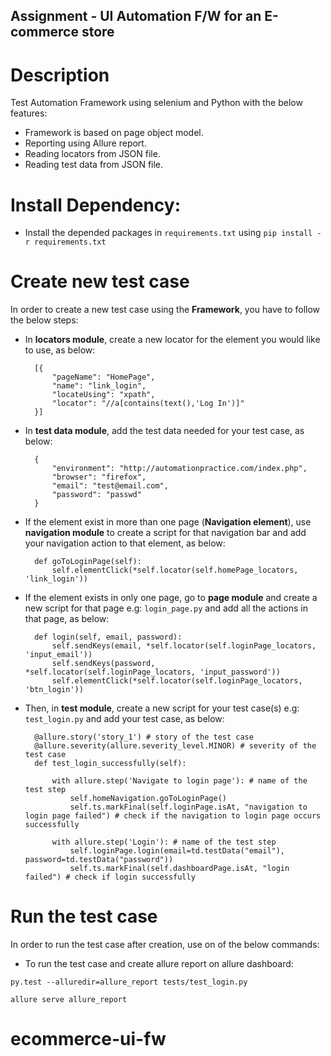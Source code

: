 ## Assignment - UI Automation F/W for an E-commerce store

Description
=============
Test Automation Framework using selenium and Python with the below features:

* Framework is based on page object model.
* Reporting using Allure report.
* Reading locators from JSON file.
* Reading test data from JSON file.

Install Dependency:
=====================
* Install the depended packages in ``requirements.txt`` using ``pip install -r requirements.txt``


Create new test case
=====================

In order to create a new test case using the **Framework**, you have to follow the below steps:

* In **locators module**, create a new locator for the element you would like to use, as below:


        [{
            "pageName": "HomePage",
            "name": "link_login",
            "locateUsing": "xpath",
            "locator": "//a[contains(text(),'Log In')]"
        }]

* In **test data module**, add the test data needed for your test case, as below:

        {
            "environment": "http://automationpractice.com/index.php",
            "browser": "firefox",
            "email": "test@email.com",
            "password": "passwd"
        }


* If the element exist in more than one page (**Navigation element**), use **navigation module** to create a script for that navigation bar and add your navigation action to that element, as below:

        def goToLoginPage(self):
            self.elementClick(*self.locator(self.homePage_locators, 'link_login'))

* If the element exists in only one page, go to **page module** and create a new script for that page e.g: ``login_page.py`` and add all the actions in that page, as below:

        def login(self, email, password):
            self.sendKeys(email, *self.locator(self.loginPage_locators, 'input_email'))
            self.sendKeys(password, *self.locator(self.loginPage_locators, 'input_password'))
            self.elementClick(*self.locator(self.loginPage_locators, 'btn_login'))

* Then, in **test module**, create a new script for your test case(s) e.g: ``test_login.py`` and add your test case, as below:

        @allure.story('story_1') # story of the test case
        @allure.severity(allure.severity_level.MINOR) # severity of the test case
        def test_login_successfully(self):

            with allure.step('Navigate to login page'): # name of the test step
                self.homeNavigation.goToLoginPage()
                self.ts.markFinal(self.loginPage.isAt, "navigation to login page failed") # check if the navigation to login page occurs successfully

            with allure.step('Login'): # name of the test step
                self.loginPage.login(email=td.testData("email"), password=td.testData("password"))
                self.ts.markFinal(self.dashboardPage.isAt, "login failed") # check if login successfully




Run the test case
==================

In order to run the test case after creation, use on of the below commands:

* To run the test case and create allure report on allure dashboard:

``py.test --alluredir=allure_report tests/test_login.py``

``allure serve allure_report``
# ecommerce-ui-fw
